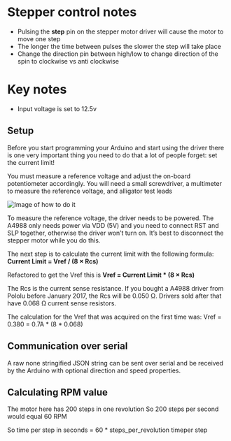 # Stepper control notes

- Pulsing the **step** pin on the stepper motor driver will cause the motor to move one step
- The longer the time between pulses the slower the step will take place
- Change the direction pin between high/low to change direction of the spin to clockwise vs anti clockwise

# Key notes
- Input voltage is set to 12.5v

## Setup 

Before you start programming your Arduino and start using the driver there is one very important thing you need to do that a lot of people forget: set the current limit!

You must measure a reference voltage and adjust the on-board potentiometer accordingly. You will need a small screwdriver, a multimeter to measure the reference voltage, and alligator test leads

![Image of how to do it](https://www.makerguides.com/wp-content/uploads/2019/02/A4988-current-limit-wiring-diagram-schematic-e1560009202882.png)

To measure the reference voltage, the driver needs to be powered. The A4988 only needs power via VDD (5V) and you need to connect RST and SLP together, otherwise the driver won’t turn on. It’s best to disconnect the stepper motor while you do this.

The next step is to calculate the current limit with the following formula: **Current Limit = Vref / (8 × Rcs)**

Refactored to get the Vref this is **Vref = Current Limit * (8 × Rcs)**

The Rcs is the current sense resistance. If you bought a A4988 driver from Pololu before January 2017, the Rcs will be 0.050 Ω. Drivers sold after that have 0.068 Ω current sense resistors.

The calculation for the Vref that was acquired on the first time was:
Vref = 0.380 = 0.7A * (8 * 0.068)


## Communication over serial

A raw none stringified JSON string can be sent over serial and be received by the Arduino with optional direction and speed properties.


## Calculating RPM value

The motor here has 200 steps in one revolution
So 200 steps per second would equal 60 RPM

So time per step in seconds = 60 * steps_per_revolution
timeper step 